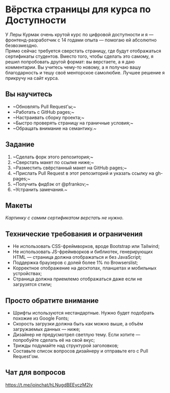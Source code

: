 # Вёрстка страницы для курса по Доступности

У Леры Курмак очень крутой курс по цифровой доступности и я — фронтенд-разработчик с 14 годами опыта — помогаю ей абсолютно безвозмездно.  
Прямо сейчас требуется сверстать страницу, где будут отображаться сертификаты студентов. Вместо того, чтобы сделать это самому, я решил попробовать другой формат: вы верстаете, а я даю комментарии. Вы учитесь чему-то новому, а я получаю вашу благодарность и тешу своё менторское самолюбие. Лучшее решение я прикручу на сайт курса.

## Вы научитесь
- ~Обновлять Pull Request'ы;~
- ~Работать с GitHub pages;~
- ~Настраивать сборку проекта;~
- ~Быстро проверять страницу на граничные условия;~
- ~Обращать внимание на семантику.~

## Задание
1. ~Сделать форк этого репозитория;~
2. ~Сверстать макет по ссылке ниже;~
3. ~Разместить свёрстанный макет на GitHub pages;~
4. ~Прислать Pull Request в этот репозиторий и указать ссылку на gh-pages;~
5. ~Получить фидбэк от @pfrankov;~
6. ~Устранить замечания.~

## Макеты
_Картинку с самим сертификатом верстать не нужно._

## Технические требования и ограничения
- Не использовать CSS-фреймворков, вроде Bootstrap или Tailwind;
- Не использовать JS-фреймворков и библиотек, генерирующих HTML — страница должна отображаться и без JavaScript;
- Поддержка браузеров с долей более 1% по Browserslist;
- Корректное отображение на десктопах, планшетах и мобильных устройствах;
- Страница должна приемлемо отображаться даже если не загрузятся стили;

## Просто обратите внимание
- Шрифты используются нестандартные. Нужно будет подобрать похожие из Google Fonts;
- Скорость загрузки должна быть как можно выше, а объём загружаемых данных — ниже;
- Дизайнер не предусмотрел светлую тему. Если хотите — попробуйте сделать её на свой вкус;
- Трижды подумайте над структурой заголовков;
- Составьте список вопросов дизайнеру и отправьте его с Pull Request'ом.

## Чат для вопросов
https://t.me/joinchat/hLNugdBEEyczM2Iy